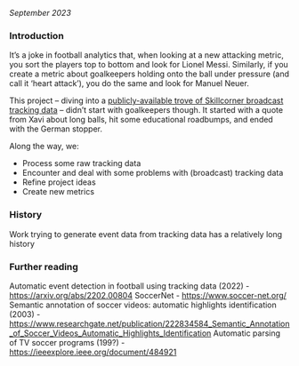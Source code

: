 _September 2023_

### Introduction

It’s a joke in football analytics that, when looking at a new attacking metric, you sort the players top to bottom and look for Lionel Messi. Similarly, if you create a metric about goalkeepers holding onto the ball under pressure (and call it ‘heart attack’), you do the same and look for Manuel Neuer.

This project – diving into a [publicly-available trove of Skillcorner broadcast tracking data]('https://github.com/SkillCorner/opendata') – didn’t start with goalkeepers though. It started with a quote from Xavi about long balls, hit some educational roadbumps, and ended with the German stopper.

Along the way, we:

- Process some raw tracking data
- Encounter and deal with some problems with (broadcast) tracking data
- Refine project ideas
- Create new metrics

### History

Work trying to generate event data from tracking data has a relatively long history

### Further reading

Automatic event detection in football using tracking data (2022) - https://arxiv.org/abs/2202.00804
SoccerNet - https://www.soccer-net.org/
Semantic annotation of soccer videos: automatic highlights identification (2003) - https://www.researchgate.net/publication/222834584_Semantic_Annotation_of_Soccer_Videos_Automatic_Highlights_Identification
Automatic parsing of TV soccer programs (199?) - https://ieeexplore.ieee.org/document/484921
